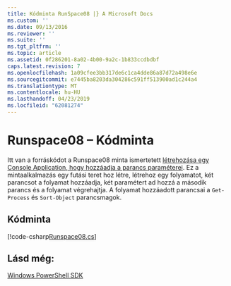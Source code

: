 ```yaml
---
title: Kódminta RunSpace08 |} A Microsoft Docs
ms.custom: ''
ms.date: 09/13/2016
ms.reviewer: ''
ms.suite: ''
ms.tgt_pltfrm: ''
ms.topic: article
ms.assetid: 0f286201-8a02-4b00-9a2c-1b833ccdbdbf
caps.latest.revision: 7
ms.openlocfilehash: 1a09cfee3bb317de6c1ca4dde86a87d72a498e6e
ms.sourcegitcommit: e7445ba8203da304286c591ff513900ad1c244a4
ms.translationtype: MT
ms.contentlocale: hu-HU
ms.lasthandoff: 04/23/2019
ms.locfileid: "62081274"
---
```

# <a name="runspace08-code-sample"></a>Runspace08 – Kódminta

Itt van a forráskódot a Runspace08 minta ismertetett [létrehozása egy Console Application, hogy hozzáadja a parancs paraméterei](http://msdn.microsoft.com/en-us/848b2b46-60f1-4a86-b448-cfc7c0cccfba). Ez a mintaalkalmazás egy futási teret hoz létre, létrehoz egy folyamatot, két parancsot a folyamat hozzáadja, két paramétert ad hozzá a második parancs és a folyamat végrehajtja. A folyamat hozzáadott parancsai a `Get-Process` és `Sort-Object` parancsmagok.

## <a name="code-sample"></a>Kódminta

[!code-csharp[Runspace08.cs](../../powershell-sdk-samples/SDK-2.0/csharp/Runspace08/Runspace08.cs#L11-L86 "Runspace08.cs")]

## <a name="see-also"></a>Lásd még:

[Windows PowerShell SDK](../windows-powershell-reference.md)